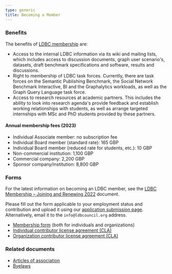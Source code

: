 ```yaml
---
type: generic 
title: Becoming a Member
---
```


### Benefits

The benefits of [LDBC membership](/organizational-members) are:

* Access to the internal LDBC information via its wiki and mailing lists, which includes access to discussion documents, graph user scenario's, datasets, draft benchmark specifications and software, results and discussions.
* Right to membership of LDBC task forces. Currently, there are task forces on the Semantic Publishing Benchmark, the Social Network Benchmark Interactive, BI and the Graphalytics workloads, as well as the Graph Query Language task force.
* Access to research resources at academic partners. This includes the ability to look into research agenda's provide feedback and establish working relationships with students, as well as arrange targeted internships with MSc and PhD students provided by these partners.

#### Annual membership fees (2023)

* Individual Associate member​:​ no subscription fee
* Individual Board member​ ​(standard rate): 165 GBP
* Individual Board member​ (reduced rate for students, etc.): 10 GBP
* Non-commercial institution​: 1,100 GBP
* Commercial company​: 2,200 GBP
* Sponsor company/institution: 8,800 GBP

### Forms

For the latest information on becoming an LDBC member, see the [LDBC Membership – Joining and Renewing 2022](/docs/LDBC.Membership.-.Joining.and.Renewing.2022.pdf) document.

Please fill out the form applicable to your employment status and contribution and
upload it using our [application submission page](https://forms.gle/k7xCyXRr1nfvozKFA).
Alternatively, email it to the `info@ldbcouncil.org` address.

* [Membership form](/docs/LDBC.Membership.Application.and.Renewal.Form.2021-01-14.pdf) (both for individuals and organizations)
* [Individual contributor license agreement (CLA)](/docs/LDBC.Individual.Contributor.License.Agreement.Form-2020-10-23.pdf)
* [Organization contributor license agreement (CLA)](/docs/LDBC.Organization.Contributor.License.Agreement.Form-2020-10-23.pdf)

### Related documents

* [Articles of association](/docs/LDBC.Articles.of.Association.ADOPTED.2021-01-14.pdf)
* [Byelaws](/docs/LDBC.Byelaws.1.3.ADOPTED.2021-01-14.pdf)
